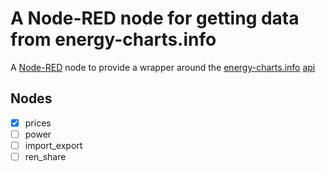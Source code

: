 # A Node-RED node for getting data from energy-charts.info

A <a href="https://nodered.org">Node-RED</a> node to provide a wrapper around the <a href="https://energy-charts.info">energy-charts.info</a> <a href="https://api.energy-charts.info/">api</a>

## Nodes

- [x] prices
- [ ] power
- [ ] import_export
- [ ] ren_share
